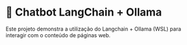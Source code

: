 # 🤖 Chatbot LangChain + Ollama
Este projeto demonstra a utilização do Langchain + Ollama (WSL) para interagir com o conteúdo de páginas web.
